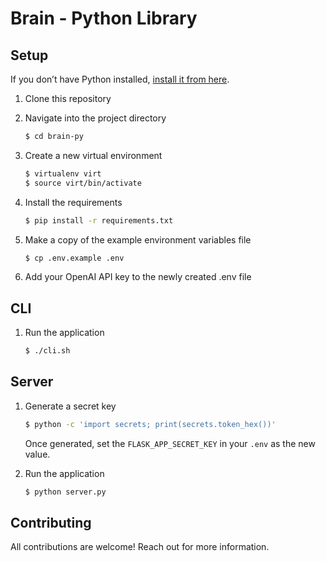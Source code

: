 # Brain - Python Library

## Setup

If you don’t have Python installed, [install it from here](https://www.python.org/downloads/).

1. Clone this repository

2. Navigate into the project directory

   ```bash
   $ cd brain-py
   ```

3. Create a new virtual environment

   ```bash
   $ virtualenv virt
   $ source virt/bin/activate
   ```

4. Install the requirements

   ```bash
   $ pip install -r requirements.txt
   ```

5. Make a copy of the example environment variables file

   ```bash
   $ cp .env.example .env
   ```

6. Add your OpenAI API key to the newly created .env file

## CLI

1. Run the application

    ```bash
    $ ./cli.sh
    ```
## Server

1. Generate a secret key

   ```bash
   $ python -c 'import secrets; print(secrets.token_hex())'
   ```
   Once generated, set the `FLASK_APP_SECRET_KEY` in your `.env` as the new value.

2. Run the application

   ```bash
   $ python server.py
   ```

## Contributing

All contributions are welcome! Reach out for more information.